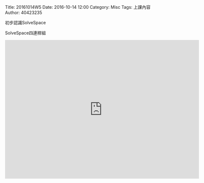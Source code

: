 Title: 20161014W5
Date: 2016-10-14 12:00
Category: Misc
Tags: 上課內容
Author: 40423235
<!-- PELICAN_END_SUMMARY -->
<p>初步認識SolveSpace<p>
<p>SolveSpace四連桿組<p>
<iframe src="https://player.vimeo.com/video/190191199" width="640" height="457" frameborder="0" webkitallowfullscreen mozallowfullscreen allowfullscreen></iframe>
